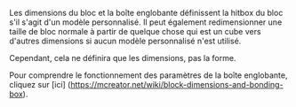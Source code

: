 Les dimensions du bloc et la boîte englobante définissent la hitbox du bloc s'il s'agit d'un modèle personnalisé. Il peut également redimensionner une taille de bloc normale à partir de quelque chose qui est un cube vers d'autres dimensions si aucun modèle personnalisé n'est utilisé.

Cependant, cela ne définira que les dimensions, pas la forme.

Pour comprendre le fonctionnement des paramètres de la boîte englobante, cliquez sur \[ici\] (https://mcreator.net/wiki/block-dimensions-and-bonding-box).